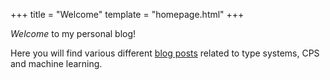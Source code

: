 +++
title = "Welcome"
template = "homepage.html"
+++

_Welcome_ to my personal blog!

Here you will find various different [blog posts](./posts/) related to type systems, CPS and machine learning.

